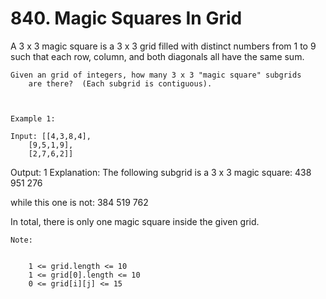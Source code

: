 # 840. Magic Squares In Grid

A 3 x 3 magic square is a 3 x 3 grid filled with distinct numbers from 1 to
        9 such that each row, column, and both diagonals all have the same sum.

    Given an grid of integers, how many 3 x 3 "magic square" subgrids
        are there?  (Each subgrid is contiguous).

     

    Example 1:

    Input: [[4,3,8,4],
        [9,5,1,9],
        [2,7,6,2]]
Output: 1
Explanation: 
The following subgrid is a 3 x 3 magic square:
438
951
276

while this one is not:
384
519
762

In total, there is only one magic square inside the given grid.

    Note:

    
        1 <= grid.length <= 10
        1 <= grid[0].length <= 10
        0 <= grid[i][j] <= 15